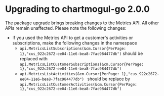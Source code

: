 # Upgrading to chartmogul-go 2.0.0

The package upgrade brings breaking changes to the Metrics API. All other APIs remain unaffected. Please note the following changes:

* If you used the Metrics API to get a customer's activities or subscriptions, make the following changes in the namespace
  - `api.MetricsListSubscriptions(&cm.Cursor{PerPage: 1},"cus_922c2672-ee04-11e6-bea8-7fac984477db")` should be replaced with `api.MetricsListCustomerSubscriptions(&cm.Cursor{PerPage: 1},"cus_922c2672-ee04-11e6-bea8-7fac984477db")`
  - `api.MetricsListActivities(&cm.Cursor{PerPage: 1},"cus_922c2672-ee04-11e6-bea8-7fac984477db")
` should be replace by `api.MetricsListCustomerActivities(&cm.Cursor{PerPage: 1},"cus_922c2672-ee04-11e6-bea8-7fac984477db")`


